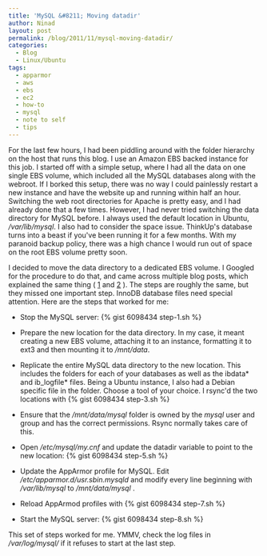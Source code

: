 ```yaml
---
title: 'MySQL &#8211; Moving datadir'
author: Ninad
layout: post
permalink: /blog/2011/11/mysql-moving-datadir/
categories:
  - Blog
  - Linux/Ubuntu
tags:
  - apparmor
  - aws
  - ebs
  - ec2
  - how-to
  - mysql
  - note to self
  - tips
---
```

For the last few hours, I had been piddling around with the folder hierarchy on the host that runs this blog. I use an Amazon EBS backed instance for this job. I started off with a simple setup, where I had all the data on one single EBS volume, which included all the MySQL databases along with the webroot. If I borked this setup, there was no way I could painlessly restart a new instance and have the website up and running within half an hour. Switching the web root directories for Apache is pretty easy, and I had already done that a few times. However, I had never tried switching the data directory for MySQL before. I always used the default location in Ubuntu, */var/lib/mysql*. I also had to consider the space issue. ThinkUp's database turns into a beast if you've been running it for a few months. With my paranoid backup policy, there was a high chance I would run out of space on the root EBS volume pretty soon.

I decided to move the data directory to a dedicated EBS volume. I Googled for the procedure to do that, and came across multiple blog posts, which explained the same thing ( [1](http://kaliphonia.com/content/linux/how-to-move-mysql-datadir-to-another-drive) and [2](http://rajshekhar.net/blog/archives/90-Moving-the-MySQLs-datadir-directory..html) ). The steps are roughly the same, but they missed one important step. InnoDB database files need special attention. Here are the steps that worked for me:

  * Stop the MySQL server: {% gist 6098434 step-1.sh %}
    
  * Prepare the new location for the data directory. In my case, it meant creating a new EBS volume, attaching it to an instance, formatting it to ext3 and then mounting it to */mnt/data*.
  * Replicate the entire MySQL data directory to the new location. This includes the folders for each of your databases as well as the ibdata\* and ib_logfile\* files. Being a Ubuntu instance, I also had a Debian specific file in the folder. Choose a tool of your choice. I rsync'd the two locations with {% gist 6098434 step-3.sh %}
  * Ensure that the */mnt/data/mysql* folder is owned by the *mysql* user and group and has the correct permissions. Rsync normally takes care of this.
  * Open */etc/mysql/my.cnf* and update the datadir variable to point to the new location: {% gist 6098434 step-5.sh %}
  * Update the AppArmor profile for MySQL. Edit */etc/apparmor.d/usr.sbin.mysqld* and modify every line beginning with */var/lib/mysql* to */mnt/data/mysql* .
  * Reload AppArmod profiles with {% gist 6098434 step-7.sh %}
  * Start the MySQL server: {% gist 6098434 step-8.sh %}
    
This set of steps worked for me. YMMV, check the log files in */var/log/mysql/* if it refuses to start at the last step.
